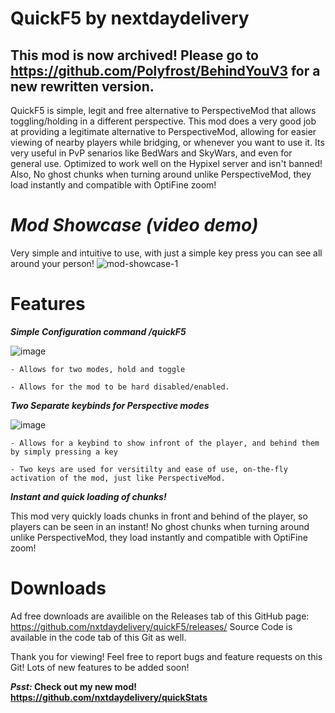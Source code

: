 # QuickF5 by nextdaydelivery
## This mod is now archived! Please go to https://github.com/Polyfrost/BehindYouV3 for a new rewritten version.
QuickF5 is simple, legit and free alternative to PerspectiveMod that allows toggling/holding in a different perspective.
This mod does a very good job at providing a legitimate alternative to PerspectiveMod, allowing for easier viewing of nearby players while bridging, or whenever you want to use it. Its very useful in PvP senarios like BedWars and SkyWars, and even for general use. Optimized to work well on the Hypixel server and isn't banned!
Also, No ghost chunks when turning around unlike PerspectiveMod, they load instantly and compatible with OptiFine zoom!



# _Mod Showcase (video demo)_
Very simple and intuitive to use, with just a simple key press you can see all around your person!
![mod-showcase-1](https://user-images.githubusercontent.com/79922345/130941496-6417339a-b3d8-42db-a107-6def6199c72a.gif)

# **Features**

**_Simple Configuration command /quickF5_**

![image](https://user-images.githubusercontent.com/79922345/130939123-065f0dbd-e23e-4901-8646-64bd1a2d0b96.png)

    - Allows for two modes, hold and toggle
    
    - Allows for the mod to be hard disabled/enabled.
    

**_Two Separate keybinds for Perspective modes_**

![image](https://user-images.githubusercontent.com/79922345/130939406-917c8b09-e2d7-44f0-a295-8d8239bced5e.png)

    - Allows for a keybind to show infront of the player, and behind them by simply pressing a key
    
    - Two keys are used for versitilty and ease of use, on-the-fly activation of the mod, just like PerspectiveMod.
    
**_Instant and quick loading of chunks!_**

This mod very quickly loads chunks in front and behind of the player, so players can be seen in an instant!
No ghost chunks when turning around unlike PerspectiveMod, they load instantly and compatible with OptiFine zoom!
    
    
# **Downloads** 

Ad free downloads are availible on the Releases tab of this GitHub page: https://github.com/nxtdaydelivery/quickF5/releases/
Source Code is available in the code tab of this Git as well.

Thank you for viewing! Feel free to report bugs and feature requests on this Git! Lots of new features to be added soon!

**_Psst:_ Check out my new mod! https://github.com/nxtdaydelivery/quickStats**
